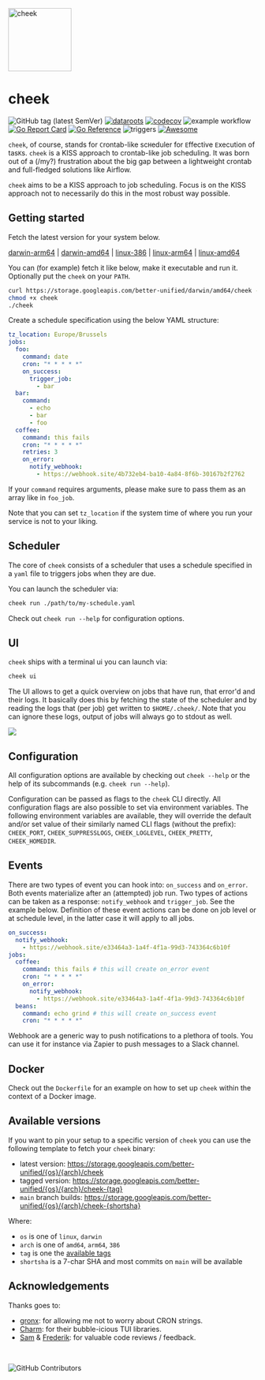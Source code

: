 <img src="https://storage.googleapis.com/better-unified/cheek265.png" alt="cheek" width="128" />

# cheek

![GitHub tag (latest SemVer)](https://img.shields.io/github/v/tag/datarootsio/cheek?label=version)
[![dataroots](https://dataroots.io/maintained.svg)](https://dataroots.io/) [![codecov](https://codecov.io/gh/datarootsio/cheek/branch/main/graph/badge.svg?token=011KCCGPE6)](https://codecov.io/gh/datarootsio/cheek) ![example workflow](https://github.com/datarootsio/cheek/actions/workflows/ci.yml/badge.svg) [![Go Report Card](https://goreportcard.com/badge/github.com/datarootsio/cheek)](https://goreportcard.com/report/github.com/datarootsio/cheek) [![Go Reference](https://pkg.go.dev/badge/github.com/datarootsio/cheek.svg)](https://pkg.go.dev/github.com/datarootsio/cheek) ![triggers](https://img.shields.io/badge/dynamic/json?color=blueviolet&label=jobs-triggered&query=%24.triggered&url=https%3A%2F%2Fapi.dataroots.io%2Fv1%2Fcheek%2Ftriggered&style=flat-square)
[![Awesome](https://cdn.rawgit.com/sindresorhus/awesome/d7305f38d29fed78fa85652e3a63e154dd8e8829/media/badge.svg)](https://github.com/avelino/awesome-go)

`cheek`, of course, stands for `C`rontab-like sc`H`eduler for `E`ffective `E`xecution of tas`K`s. `cheek` is a KISS approach to crontab-like job scheduling. It was born out of a (/my?) frustration about the big gap between a lightweight crontab and full-fledged solutions like Airflow.

`cheek` aims to be a KISS approach to job scheduling. Focus is on the KISS approach not to necessarily do this in the most robust way possible.

## Getting started

Fetch the latest version for your system below.

[darwin-arm64](https://storage.googleapis.com/better-unified/darwin/arm64/cheek) |
[darwin-amd64](https://storage.googleapis.com/better-unified/darwin/amd64/cheek) |
[linux-386](https://storage.googleapis.com/better-unified/linux/386/cheek) |
[linux-arm64](https://storage.googleapis.com/better-unified/linux/arm64/cheek) |
[linux-amd64](https://storage.googleapis.com/better-unified/linux/amd64/cheek)

You can (for example) fetch it like below, make it executable and run it. Optionally put the `cheek` on your `PATH`.

```sh
curl https://storage.googleapis.com/better-unified/darwin/amd64/cheek -o cheek
chmod +x cheek
./cheek
```

Create a schedule specification using the below YAML structure:

```yaml
tz_location: Europe/Brussels
jobs:
  foo:
    command: date
    cron: "* * * * *"
    on_success:
      trigger_job:
        - bar
  bar:
    command:
      - echo
      - bar
      - foo
  coffee:
    command: this fails
    cron: "* * * * *"
    retries: 3
    on_error:
      notify_webhook:
        - https://webhook.site/4b732eb4-ba10-4a84-8f6b-30167b2f2762
```

If your `command` requires arguments, please make sure to pass them as an array like in `foo_job`.

Note that you can set `tz_location` if the system time of where you run your service is not to your liking.

## Scheduler

The core of `cheek` consists of a scheduler that uses a schedule specified in a `yaml` file to triggers jobs when they are due.

You can launch the scheduler via:

```sh
cheek run ./path/to/my-schedule.yaml
```

Check out `cheek run --help` for configuration options.

## UI

`cheek` ships with a terminal ui you can launch via:

```sh
cheek ui
```

The UI allows to get a quick overview on jobs that have run, that error'd and their logs. It basically does this by fetching the state of the scheduler and by reading the logs that (per job) get written to `$HOME/.cheek/`. Note that you can ignore these logs, output of jobs will always go to stdout as well.

![](https://storage.googleapis.com/better-unified/ui-screenshot2.png)

## Configuration

All configuration options are available by checking out `cheek --help` or the help of its subcommands (e.g. `cheek run --help`).

Configuration can be passed as flags to the `cheek` CLI directly. All configuration flags are also possible to set via environment variables. The following environment variables are available, they will override the default and/or set value of their similarly named CLI flags (without the prefix): `CHEEK_PORT`, `CHEEK_SUPPRESSLOGS`, `CHEEK_LOGLEVEL`, `CHEEK_PRETTY`, `CHEEK_HOMEDIR`.

## Events

There are two types of event you can hook into: `on_success` and `on_error`. Both events materialize after an (attempted) job run. Two types of actions can be taken as a response: `notify_webhook` and `trigger_job`. See the example below. Definition of these event actions can be done on job level or at schedule level, in the latter case it will apply to all jobs.

```yaml
on_success:
  notify_webhook:
    - https://webhook.site/e33464a3-1a4f-4f1a-99d3-743364c6b10f
jobs:
  coffee:
    command: this fails # this will create on_error event
    cron: "* * * * *"
    on_error:
      notify_webhook:
        - https://webhook.site/e33464a3-1a4f-4f1a-99d3-743364c6b10f
  beans:
    command: echo grind # this will create on_success event
    cron: "* * * * *"
```

Webhook are a generic way to push notifications to a plethora of tools. You can use it for instance via Zapier to push messages to a Slack channel.

## Docker

Check out the `Dockerfile` for an example on how to set up `cheek` within the context of a Docker image.

## Available versions

If you want to pin your setup to a specific version of `cheek` you can use the following template to fetch your `cheek` binary:

- latest version: https://storage.googleapis.com/better-unified/{os}/{arch}/cheek
- tagged version: https://storage.googleapis.com/better-unified/{os}/{arch}/cheek-{tag}
- `main` branch builds: https://storage.googleapis.com/better-unified/{os}/{arch}/cheek-{shortsha}

Where:
- `os` is one of `linux`, `darwin`
- `arch` is one of `amd64`, `arm64`, `386`
- `tag` is one the [available tags](https://github.com/datarootsio/cheek/tags)
- `shortsha` is a 7-char SHA and most commits on `main` will be available


## Acknowledgements

Thanks goes to:

- [gronx](https://github.com/adhocore/gronx): for allowing me not to worry about CRON strings.
- [Charm](https://www.charm.sh/): for their bubble-icious TUI libraries.
- [Sam](https://github.com/sdebruyn) & [Frederik](https://github.com/frederikdesmedt): for valuable code reviews / feedback.

<br/>
 
![GitHub Contributors](https://contrib.rocks/image?repo=datarootsio/cheek)
